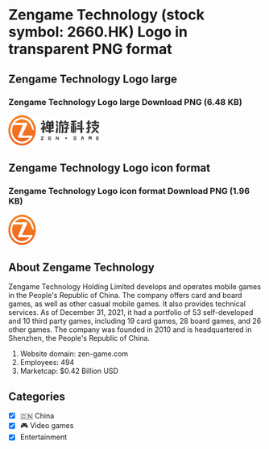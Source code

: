 # Zengame Technology (stock symbol: 2660.HK) Logo in transparent PNG format

## Zengame Technology Logo large

### Zengame Technology Logo large Download PNG (6.48 KB)

![Zengame Technology Logo large Download PNG (6.48 KB)](/img/orig/2660.HK_BIG-9da51d85.png)

## Zengame Technology Logo icon format

### Zengame Technology Logo icon format Download PNG (1.96 KB)

![Zengame Technology Logo icon format Download PNG (1.96 KB)](/img/orig/2660.HK-a4f4f213.png)

## About Zengame Technology

Zengame Technology Holding Limited develops and operates mobile games in the People's Republic of China. The company offers card and board games, as well as other casual mobile games. It also provides technical services. As of December 31, 2021, it had a portfolio of 53 self-developed and 10 third party games, including 19 card games, 28 board games, and 26 other games. The company was founded in 2010 and is headquartered in Shenzhen, the People's Republic of China.

1. Website domain: zen-game.com
2. Employees: 494
3. Marketcap: $0.42 Billion USD


## Categories
- [x] 🇨🇳 China
- [x] 🎮 Video games
- [x] Entertainment
